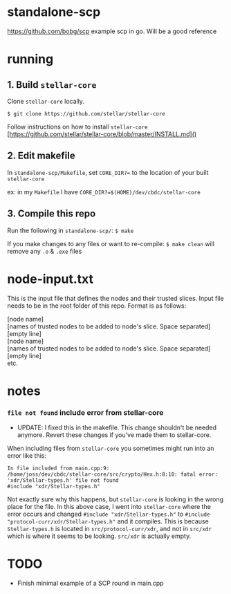 # standalone-scp

https://github.com/bobg/scp
example scp in go.  Will be a good reference

# running
## 1. Build `stellar-core`
Clone `stellar-core` locally.
```
$ git clone https://github.com/stellar/stellar-core
```
Follow instructions on how to install `stellar-core` [https://github.com/stellar/stellar-core/blob/master/INSTALL.md]()

## 2. Edit makefile
In `standalone-scp/Makefile`, set `CORE_DIR?=` to the location of your built `stellar-core`

ex: in my `Makefile` I have `CORE_DIR?=$(HOME)/dev/cbdc/stellar-core`

## 3. Compile this repo
Run the following in `standalone-scp/`:
`$ make`

If you make changes to any files or want to re-compile:
`$ make clean` will remove any `.o` & `.exe` files

# node-input.txt
This is the input file that defines the nodes and their trusted slices.
Input file needs to be in the root folder of this repo.
Format is as follows:

[node name]<br />
[names of trusted nodes to be added to node's slice.  Space separated]<br />
[empty line]<br />
[node name]<br />
[names of trusted nodes to be added to node's slice.  Space separated]<br />
[empty line]<br />
etc.

# notes

### `file not found` include error from stellar-core
 * UPDATE: I fixed this in the makefile.  This change shouldn't be needed anymore.  Revert these changes if you've made them to stellar-core.

 When including files from `stellar-core` you sometimes might run into an error like this: 
 ```
 In file included from main.cpp:9:
 /home/joss/dev/cbdc/stellar-core/src/crypto/Hex.h:8:10: fatal error: 'xdr/Stellar-types.h' file not found
 #include "xdr/Stellar-types.h"
 ```
 Not exactly sure why this happens, but `stellar-core` is looking in the wrong place for the file.  In this above case, I went into `stellar-core` where the error occurs and changed `#include "xdr/Stellar-types.h"` to `#include "protocol-curr/xdr/Stellar-types.h"` and it compiles.  This is because `Stellar-types.h` is located in `src/protocol-curr/xdr`, and not in `src/xdr` which is where it seems to be looking.  `src/xdr` is actually empty.

# TODO
 - Finish minimal example of a SCP round in main.cpp